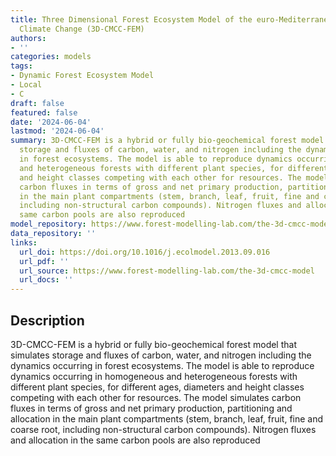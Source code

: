 ```yaml
---
title: Three Dimensional Forest Ecosystem Model of the euro-Mediterranean Centre for
  Climate Change (3D-CMCC-FEM)
authors:
- ''
categories: models
tags:
- Dynamic Forest Ecosystem Model
- Local
- C
draft: false
featured: false
date: '2024-06-04'
lastmod: '2024-06-04'
summary: 3D-CMCC-FEM is a hybrid or fully bio-geochemical forest model that simulates
  storage and fluxes of carbon, water, and nitrogen including the dynamics occurring
  in forest ecosystems. The model is able to reproduce dynamics occurring in homogeneous
  and heterogeneous forests with different plant species, for different ages, diameters
  and height classes competing with each other for resources. The model simulates
  carbon fluxes in terms of gross and net primary production, partitioning and allocation
  in the main plant compartments (stem, branch, leaf, fruit, fine and coarse root,
  including non-structural carbon compounds). Nitrogen fluxes and allocation in the
  same carbon pools are also reproduced
model_repository: https://www.forest-modelling-lab.com/the-3d-cmcc-model
data_repository: ''
links:
  url_doi: https://doi.org/10.1016/j.ecolmodel.2013.09.016
  url_pdf: ''
  url_source: https://www.forest-modelling-lab.com/the-3d-cmcc-model
  url_docs: ''
---
```


## Description

3D-CMCC-FEM is a hybrid or fully bio-geochemical forest model that simulates storage and fluxes of carbon, water, and nitrogen including the dynamics occurring in forest ecosystems. The model is able to reproduce dynamics occurring in homogeneous and heterogeneous forests with different plant species, for different ages, diameters and height classes competing with each other for resources. The model simulates carbon fluxes in terms of gross and net primary production, partitioning and allocation in the main plant compartments (stem, branch, leaf, fruit, fine and coarse root, including non-structural carbon compounds). Nitrogen fluxes and allocation in the same carbon pools are also reproduced

